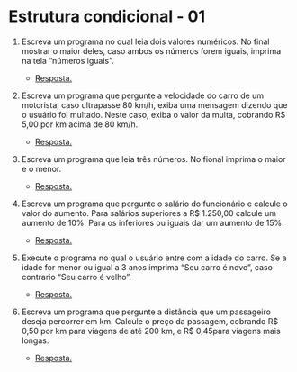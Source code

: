 # Estrutura condicional - 01

1. Escreva um programa no qual leia dois valores numéricos. No final mostrar o maior deles, caso ambos os números forem iguais, imprima na tela “números iguais”.

    * [Resposta.](exercicio_1.py)


2. Escreva  um  programa  que  pergunte  a  velocidade  do  carro  de  um  motorista,  caso ultrapasse  80 km/h,  exiba uma  mensagem  dizendo  que  o  usuário  foi  multado.  Neste  caso, exiba o valor da multa, cobrando R$ 5,00 por km acima de 80 km/h.

    * [Resposta.](exercicio_2.py)


3. Escreva um programa que leia três números. No fional imprima o maior e o menor. 

    * [Resposta.](exercicio_3.py)

4. Escreva um programa que pergunte o salário do funcionário e calcule o valor do aumento. Para salários superiores a R$ 1.250,00 calcule um aumento de 10%. Para os inferiores ou iguais dar um aumento de 15%.

    * [Resposta.](exercicio_4.py)

5. Execute o programa no qual o usuário entre com a idade do carro. Se a idade for menor ou igual a 3 anos imprima “Seu carro é novo”, caso contrario “Seu carro é velho”. 

    * [Resposta.](exercicio_5.py)

6. Escreva um programa que pergunte a distância que um passageiro deseja percorrer em km. Calcule o preço da passagem, cobrando R$ 0,50 por km para viagens de até 200 km, e R$ 0,45para viagens mais longas.

    * [Resposta.](exercicio_6.py)
